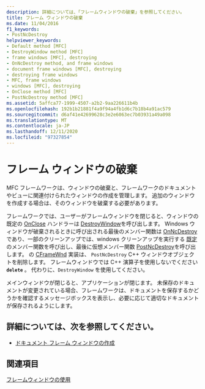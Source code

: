 ```yaml
---
description: 詳細については、「フレームウィンドウの破棄」を参照してください。
title: フレーム ウィンドウの破棄
ms.date: 11/04/2016
f1_keywords:
- PostNcDestroy
helpviewer_keywords:
- Default method [MFC]
- DestroyWindow method [MFC]
- frame windows [MFC], destroying
- OnNcDestroy method, and frame windows
- document frame windows [MFC], destroying
- destroying frame windows
- MFC, frame windows
- windows [MFC], destroying
- OnClose method [MFC]
- PostNcDestroy method [MFC]
ms.assetid: 5affca77-1999-4507-a2b2-9aa226611b4b
ms.openlocfilehash: 192b1b21881f4a9f94a4fb1d6c7b18b4a91ac579
ms.sourcegitcommit: d6af41e42699628c3e2e6063ec7b03931a49a098
ms.translationtype: MT
ms.contentlocale: ja-JP
ms.lasthandoff: 12/11/2020
ms.locfileid: "97327854"
---
```

# <a name="destroying-frame-windows"></a>フレーム ウィンドウの破棄

MFC フレームワークは、ウィンドウの破棄と、フレームワークのドキュメントやビューに関連付けられたウィンドウの作成を管理します。 追加のウィンドウを作成する場合は、そのウィンドウを破棄する必要があります。

フレームワークでは、ユーザーがフレームウィンドウを閉じると、ウィンドウの既定の [OnClose](reference/cwnd-class.md#onclose) ハンドラーは [DestroyWindow](reference/cwnd-class.md#destroywindow)を呼び出します。 Windows ウィンドウが破棄されるときに呼び出される最後のメンバー関数は [OnNcDestroy](reference/cwnd-class.md#onncdestroy)であり、一部のクリーンアップでは、windows クリーンアップを実行する [既定](reference/cwnd-class.md#default) のメンバー関数を呼び出し、最後に仮想メンバー関数 [PostNcDestroy](reference/cwnd-class.md#postncdestroy)を呼び出します。 の [CFrameWnd](reference/cframewnd-class.md) 実装は、 `PostNcDestroy` C++ ウィンドウオブジェクトを削除します。 フレームウィンドウでは C++ 演算子を使用しないでください **`delete`** 。 代わりに、`DestroyWindow` を使用してください。

メインウィンドウが閉じると、アプリケーションが閉じます。 未保存のドキュメントが変更されている場合、フレームワークは、ドキュメントを保存するかどうかを確認するメッセージボックスを表示し、必要に応じて適切なドキュメントが保存されるようにします。

## <a name="what-do-you-want-to-know-more-about"></a>詳細については、次を参照してください。

- [ドキュメント フレーム ウィンドウの作成](creating-document-frame-windows.md)

## <a name="see-also"></a>関連項目

[フレームウィンドウの使用](using-frame-windows.md)
